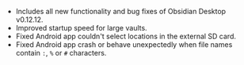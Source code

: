 - Includes all new functionality and bug fixes of Obsidian Desktop v0.12.12.
- Improved startup speed for large vaults.
- Fixed Android app couldn't select locations in the external SD card.
- Fixed Android app crash or behave unexpectedly when file names contain `:`, `%` or `#` characters.
